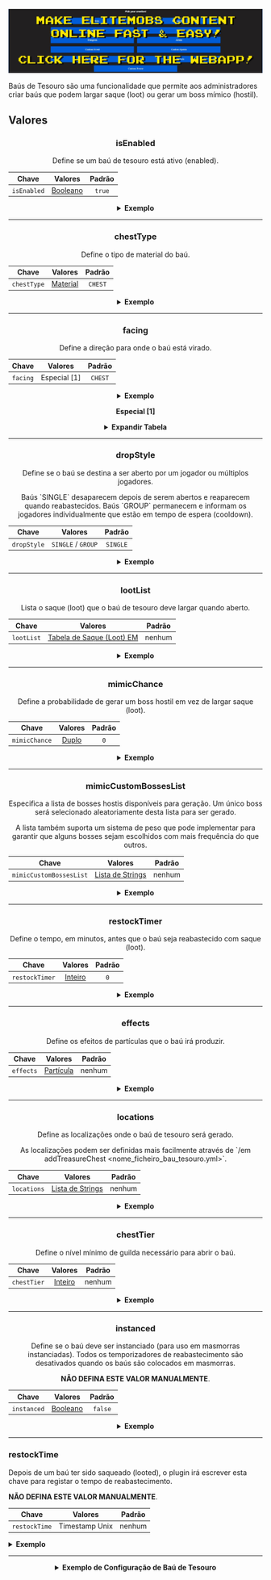 [![webapp_banner.jpg](../../../img/wiki/webapp_banner.jpg)](https://magmaguy.com/webapp/webapp.html)

Baús de Tesouro são uma funcionalidade que permite aos administradores criar baús que podem largar saque (loot) ou gerar um boss mímico (hostil).

<div align="center">

<div align="left">

## Valores

</div>

### isEnabled

Define se um baú de tesouro está ativo (enabled).

| Chave       |       Valores        | Padrão |
|-----------|:--------------------:|:-------:|
| `isEnabled` | [Booleano](#boolean) | `true`  |

<details> 

<summary><b>Exemplo</b></summary>

<div align="left">

```yml
isEnabled: true
```

</div>

</details>

***

### chestType

Define o tipo de material do baú.

| Chave       |        Valores         | Padrão |
|-----------|:----------------------:|:-------:|
| `chestType` | [Material](#material) | `CHEST` |

<details> 

<summary><b>Exemplo</b></summary>

<div align="left">

```yml
chestType: CHEST
```
*Este precisa de ser um material de baú válido, como \`CHEST\` ou \`BARREL\`*.

<div align="center">

![create_chest_material.jpg](../../../img/wiki/create_chest_material.jpg)

</div>

</div>

</details>

***

### facing

Define a direção para onde o baú está virado.

| Chave       |   Valores    | Padrão |
|-----------|:------------:|:-------:|
| `facing` | Especial [1] | `CHEST` |

<details> 

<summary><b>Exemplo</b></summary>

<div align="left">

```yml
facing: CHEST
```
*Este precisa de ser um material de baú válido, como \`CHEST\` ou \`BARREL\`*.

</div>

</details>

**Especial [1]**

<details> 

<summary><b>Expandir Tabela</b></summary>

| Direção |
|---------|
| `NORTH` |
| `SOUTH` |
| `WEST`  |
| `EAST`  |


</details>

***

### dropStyle

Define se o baú se destina a ser aberto por um jogador ou múltiplos jogadores.

Baús \`SINGLE\` desaparecem depois de serem abertos e reaparecem quando reabastecidos. Baús \`GROUP\` permanecem e informam os jogadores individualmente que estão em tempo de espera (cooldown).

| Chave       |       Valores       | Padrão |
|-----------|:-------------------:|:-------:|
| `dropStyle` | `SINGLE` / `GROUP` | `SINGLE` |

<details> 

<summary><b>Exemplo</b></summary>

<div align="left">

```yml
dropStyle: SINGLE
```

</div>

</details>

***

### lootList

Lista o saque (loot) que o baú de tesouro deve largar quando aberto.

| Chave       |                        Valores                        | Padrão  |
|-----------|:-----------------------------------------------------:|:-------:|
| `lootList` | [Tabela de Saque (Loot) EM]($language$/elitemobs/loot_tables.md) | nenhum   |

<details> 

<summary><b>Exemplo</b></summary>

<div align="left">

```yml
lootList:
- filename=elite_scrap_tiny.yml:chance=0.90
- magmaguys_toothpick.yml
```

</div>

</details>

***

### mimicChance

Define a probabilidade de gerar um boss hostil em vez de largar saque (loot).

| Chave       |      Valores       | Padrão |
|-----------|:------------------:|:-------:|
| `mimicChance` | [Duplo](#double) |   `0`   |

<details> 

<summary><b>Exemplo</b></summary>

<div align="left">

```yml
mimicChance: 0.5
```

</div>

</details>

***

### mimicCustomBossesList

Especifica a lista de bosses hostis disponíveis para geração. Um único boss será selecionado aleatoriamente desta lista para ser gerado.

A lista também suporta um sistema de peso que pode implementar para garantir que alguns bosses sejam escolhidos com mais frequência do que outros.

| Chave       |      Valores       | Padrão  |
|-----------|:------------------:|:-------:|
| `mimicCustomBossesList` | [Lista de Strings](#string_list) | nenhum   |

<details> 

<summary><b>Exemplo</b></summary>

<div align="left">

```yml
mimicCustomBossesList:
- my_cool_mimic_boss.yml
- weak_mimic_boss.yml
```
*Se desejar atribuir pesos aos bosses, a lista deve ser formatada da seguinte forma:*

```yml
mimicCustomBossesList:
- my_cool_mimic_boss.yml:60
- weak_mimic_boss.yml:40
```

*Nesta configuração, \`my_cool_mimic_boss.yml\` tem maior probabilidade de ser escolhido para geração do que \`weak_mimic_boss.yml\`.*

</div>

</details>

***

### restockTimer

Define o tempo, em minutos, antes que o baú seja reabastecido com saque (loot).

| Chave       |      Valores       | Padrão |
|-----------|:------------------:|:-------:|
| `restockTimer` | [Inteiro](#integer) |   `0`   |

<details> 

<summary><b>Exemplo</b></summary>

<div align="left">

```yml
restockTimer: 30
```

</div>

</details>

***

### effects

Define os efeitos de partículas que o baú irá produzir.

| Chave       |      Valores       | Padrão  |
|-----------|:------------------:|:-------:|
| `effects` | [Partícula](https://hub.spigotmc.org/javadocs/spigot/org/bukkit/Particle.html) | nenhum   |

<details> 

<summary><b>Exemplo</b></summary>

<div align="left">

```yml
effects:
- DRIP_LAVA
- SMOKE_NORMAL
```

<div align="center">

![create_chest_effects.jpg](../../../img/wiki/create_chest_effects.jpg)

</div>

</div>

</details>

***

### locations

Define as localizações onde o baú de tesouro será gerado.

As localizações podem ser definidas mais facilmente através de \`/em addTreasureChest <nome_ficheiro_bau_tesouro.yml>\`.

| Chave       |           Valores            | Padrão  |
|-----------|:----------------------------:|:-------:|
| `locations` | [Lista de Strings](#string_list) | nenhum   |

<details> 

<summary><b>Exemplo</b></summary>

<div align="left">

```yml
locations:
- my_world,10,50,10,0,0
- my_nether_world,12,58,12,0,0
```

</div>

</details>

***

### chestTier

Define o nível mínimo de guilda necessário para abrir o baú.

| Chave       |           Valores            | Padrão  |
|-----------|:----------------------------:|:-------:|
| `chestTier` | [Inteiro](#integer) | nenhum   |

<details> 

<summary><b>Exemplo</b></summary>

<div align="left">

```yml
chestTier: 3
```

</div>

</details>


***

### instanced

Define se o baú deve ser instanciado (para uso em masmorras instanciadas).
Todos os temporizadores de reabastecimento são desativados quando os baús são colocados em masmorras.

**NÃO DEFINA ESTE VALOR MANUALMENTE**.

| Chave       |     Valores     | Padrão  |
|-----------|:---------------:|:-------:|
| `instanced` | [Booleano](#boolean) |  `false`   |

<details> 

<summary><b>Exemplo</b></summary>

<div align="left">

```yml
instanced: true
```

</div>

</details>

</div>

***

### restockTime

Depois de um baú ter sido saqueado (looted), o plugin irá escrever esta chave para registar o tempo de reabastecimento.

**NÃO DEFINA ESTE VALOR MANUALMENTE**.

| Chave       |     Valores     | Padrão  |
|-----------|:---------------:|:-------:|
| `restockTime` | Timestamp Unix | nenhum   |

<details> 

<summary><b>Exemplo</b></summary>

<div align="left">

```yml
restockTime: 1707394380
```

</div>

</details>

</div>

***

<details> 

<summary align="center"><b>Exemplo de Configuração de Baú de Tesouro</b></summary>

<div align="left">

```yml
isEnabled: true
chestType: CHEST
facing: NORTH
dropStyle: MULTIPLE
lootList:
- filename=elite_scrap_tiny.yml:chance=0.90
- magmaguys_toothpick.yml:chance=0.95
mimicChance: 0.50
mimicCustomBossesList:
- balrog.yml
- killer_rabbit_of_caerbannog.yml
restockTimer: 1
effects: SMOKE_NORMAL
locations:
- world,0.0,-60.0,-14.0,0.0,0.0
```

<div align="center">

![create_chest_chest.jpg](../../../img/wiki/create_chest_chest.jpg)

</div>

</div>

</details>